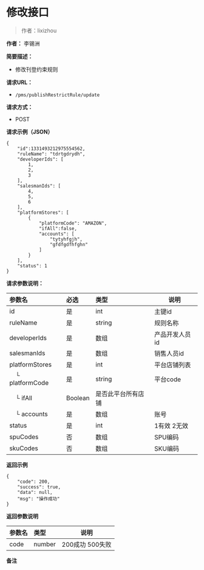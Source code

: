 # 修改接口

> 作者：lixizhou

**作者：** 李锡洲

    
**简要描述：** 

- 修改刊登约束规则

**请求URL：** 
- `/pms/publishRestrictRule/update`
  
**请求方式：**
- POST 

**请求示例（JSON）**

``` 
{
	"id":1331493212975554562,
    "ruleName": "tdrtgdrydh",
    "developerIds": [
        1,
        2,
        3
    ],
    "salesmanIds": [
        4,
        5,
        6
    ],
    "platformStores": [
        {
            "platformCode": "AMAZON",
			"ifAll":false,
            "accounts": [
                "tytyhfgjh",
                "gfdfgdfhfghn"
            ]
        }
    ],
    "status": 1
}
```

**请求参数说明：** 

|参数名|必选|类型|说明|
|:----    |:---|:----- |-----   |
|id|是|int|主键id
|ruleName|是|string|规则名称
|developerIds|是|数组|产品开发人员id
|salesmanIds|是|数组|销售人员id
|platformStores|是|int|平台店铺列表
|　└ platformCode|是|string|平台code
|　└ ifAll |Boolean |是否此平台所有店铺 |
|　└ accounts|是|数组|账号|
|status|是|int|1有效 2无效
|spuCodes|否|数组|SPU编码
|skuCodes|否|数组|SKU编码

 **返回示例**

``` 
{
    "code": 200,
    "success": true,
    "data": null,
    "msg": "操作成功"
}
```

 **返回参数说明** 

|参数名|类型|说明|
|:-----  |:-----|-----                           |
|code | number  |200成功 500失败 |
 **备注**